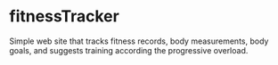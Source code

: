 # fitnessTracker

Simple web site that tracks fitness records, body measurements, body goals, and suggests training according the progressive overload.
